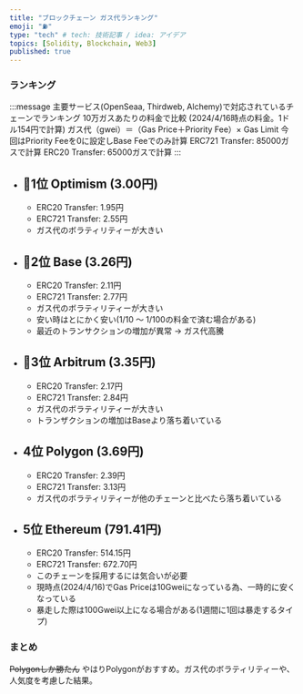 ```yaml
---
title: "ブロックチェーン ガス代ランキング"
emoji: "⛽️"
type: "tech" # tech: 技術記事 / idea: アイデア
topics: [Solidity, Blockchain, Web3]
published: true
---
```


### ランキング
:::message
主要サービス(OpenSeaa, Thirdweb, Alchemy)で対応されているチェーンでランキング
10万ガスあたりの料金で比較 (2024/4/16時点の料金。1ドル154円で計算)
ガス代（gwei）＝（Gas Price＋Priority Fee）× Gas Limit
今回はPriority Feeを0に設定しBase Feeでのみ計算
ERC721 Transfer: 85000ガスで計算
ERC20 Transfer: 65000ガスで計算
:::

- 🥇1位 Optimism (3.00円)
  -
  - ERC20 Transfer: 1.95円
  - ERC721 Transfer: 2.55円
  - ガス代のボラティリティーが大きい
- 🥈2位 Base (3.26円)
  -
  - ERC20 Transfer: 2.11円
  - ERC721 Transfer: 2.77円
  - ガス代のボラティリティーが大きい
  - 安い時はとにかく安い(1/10 〜 1/100の料金で済む場合がある)
  - 最近のトランサクションの増加が異常 → ガス代高騰
- 🥉3位 Arbitrum (3.35円)
  -
  - ERC20 Transfer: 2.17円
  - ERC721 Transfer: 2.84円
  - ガス代のボラティリティーが大きい
  - トランザクションの増加はBaseより落ち着いている
- 4位 Polygon (3.69円)
  -
  - ERC20 Transfer: 2.39円
  - ERC721 Transfer: 3.13円
  - ガス代のボラティリティーが他のチェーンと比べたら落ち着いている
- 5位 Ethereum (791.41円)
  -
  - ERC20 Transfer: 514.15円
  - ERC721 Transfer: 672.70円
  - このチェーンを採用するには気合いが必要
  - 現時点(2024/4/16)でGas Priceは10Gweiになっている為、一時的に安くなっている
  - 暴走した際は100Gwei以上になる場合がある(1週間に1回は暴走するタイプ)

### まとめ
~~Polygonしか勝たん~~
やはりPolygonがおすすめ。ガス代のボラティリティーや、人気度を考慮した結果。
